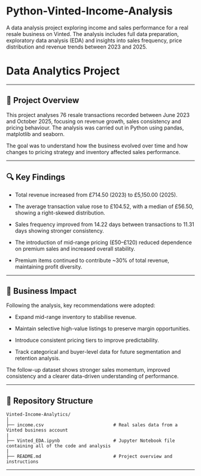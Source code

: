 # Python-Vinted-Income-Analysis
A data analysis project exploring income and sales performance for a real resale business on Vinted. The analysis includes full data preparation, exploratory data analysis (EDA) and insights into sales frequency, price distribution and revenue trends between 2023 and 2025.
# Data Analytics Project

---
## 📖 Project Overview

This project analyses 76 resale transactions recorded between June 2023 and October 2025, focusing on revenue growth, sales consistency and pricing behaviour.
The analysis was carried out in Python using pandas, matplotlib and seaborn.

The goal was to understand how the business evolved over time and how changes to pricing strategy and inventory affected sales performance.

---
## 🔍 Key Findings

- Total revenue increased from £714.50 (2023) to £5,150.00 (2025).

- The average transaction value rose to £104.52, with a median of £56.50, showing a right-skewed distribution.

- Sales frequency improved from 14.22 days between transactions to 11.31 days showing stronger consistency.

- The introduction of mid-range pricing (£50–£120) reduced dependence on premium sales and increased overall stability.

- Premium items continued to contribute ~30% of total revenue, maintaining profit diversity.

---
## 🧠 Business Impact

Following the analysis, key recommendations were adopted:

- Expand mid-range inventory to stabilise revenue.

- Maintain selective high-value listings to preserve margin opportunities.

- Introduce consistent pricing tiers to improve predictability.

- Track categorical and buyer-level data for future segmentation and retention analysis.

The follow-up dataset shows stronger sales momentum, improved consistency and a clearer data-driven understanding of performance.


---

## 📂 Repository Structure
```
Vinted-Income-Analytics/
│
├── income.csv                          # Real sales data from a Vinted business account
|
├── Vinted_EDA.ipynb                    # Jupyter Notebook file containing all of the code and analysis
|
├── README.md                           # Project overview and instructions
```
---
